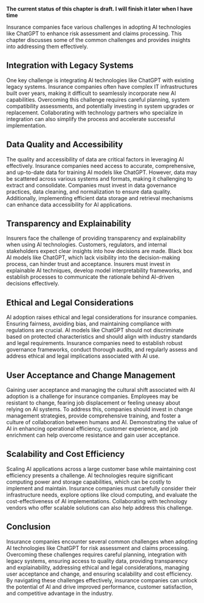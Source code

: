 **The current status of this chapter is draft. I will finish it later when I have time**

Insurance companies face various challenges in adopting AI technologies like ChatGPT to enhance risk assessment and claims processing. This chapter discusses some of the common challenges and provides insights into addressing them effectively.

Integration with Legacy Systems
-------------------------------

One key challenge is integrating AI technologies like ChatGPT with existing legacy systems. Insurance companies often have complex IT infrastructures built over years, making it difficult to seamlessly incorporate new AI capabilities. Overcoming this challenge requires careful planning, system compatibility assessments, and potentially investing in system upgrades or replacement. Collaborating with technology partners who specialize in integration can also simplify the process and accelerate successful implementation.

Data Quality and Accessibility
------------------------------

The quality and accessibility of data are critical factors in leveraging AI effectively. Insurance companies need access to accurate, comprehensive, and up-to-date data for training AI models like ChatGPT. However, data may be scattered across various systems and formats, making it challenging to extract and consolidate. Companies must invest in data governance practices, data cleaning, and normalization to ensure data quality. Additionally, implementing efficient data storage and retrieval mechanisms can enhance data accessibility for AI applications.

Transparency and Explainability
-------------------------------

Insurers face the challenge of providing transparency and explainability when using AI technologies. Customers, regulators, and internal stakeholders expect clear insights into how decisions are made. Black box AI models like ChatGPT, which lack visibility into the decision-making process, can hinder trust and acceptance. Insurers must invest in explainable AI techniques, develop model interpretability frameworks, and establish processes to communicate the rationale behind AI-driven decisions effectively.

Ethical and Legal Considerations
--------------------------------

AI adoption raises ethical and legal considerations for insurance companies. Ensuring fairness, avoiding bias, and maintaining compliance with regulations are crucial. AI models like ChatGPT should not discriminate based on protected characteristics and should align with industry standards and legal requirements. Insurance companies need to establish robust governance frameworks, conduct thorough audits, and regularly assess and address ethical and legal implications associated with AI use.

User Acceptance and Change Management
-------------------------------------

Gaining user acceptance and managing the cultural shift associated with AI adoption is a challenge for insurance companies. Employees may be resistant to change, fearing job displacement or feeling uneasy about relying on AI systems. To address this, companies should invest in change management strategies, provide comprehensive training, and foster a culture of collaboration between humans and AI. Demonstrating the value of AI in enhancing operational efficiency, customer experience, and job enrichment can help overcome resistance and gain user acceptance.

Scalability and Cost Efficiency
-------------------------------

Scaling AI applications across a large customer base while maintaining cost efficiency presents a challenge. AI technologies require significant computing power and storage capabilities, which can be costly to implement and maintain. Insurance companies must carefully consider their infrastructure needs, explore options like cloud computing, and evaluate the cost-effectiveness of AI implementations. Collaborating with technology vendors who offer scalable solutions can also help address this challenge.

Conclusion
----------

Insurance companies encounter several common challenges when adopting AI technologies like ChatGPT for risk assessment and claims processing. Overcoming these challenges requires careful planning, integration with legacy systems, ensuring access to quality data, providing transparency and explainability, addressing ethical and legal considerations, managing user acceptance and change, and ensuring scalability and cost efficiency. By navigating these challenges effectively, insurance companies can unlock the potential of AI and drive improved performance, customer satisfaction, and competitive advantage in the industry.
